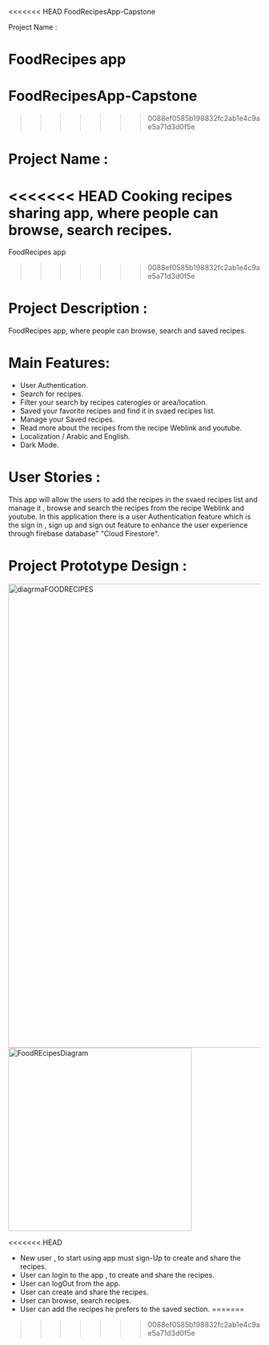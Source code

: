 <<<<<<< HEAD
FoodRecipesApp-Capstone

Project Name :

FoodRecipes app
=======
# FoodRecipesApp-Capstone

>>>>>>> 0088ef0585b198832fc2ab1e4c9ae5a71d3d0f5e

# Project Name :

<<<<<<< HEAD
Cooking recipes sharing app, where people can browse, search recipes.
=======
 FoodRecipes app
>>>>>>> 0088ef0585b198832fc2ab1e4c9ae5a71d3d0f5e

# Project Description :

 FoodRecipes app, where people can browse, search and saved recipes.

# Main Features:

- User Authentication.
- Search for recipes.
- Filter your search by recipes caterogies or area/location.
- Saved your favorite recipes and find it in svaed recipes list.
- Manage your Saved recipes.
- Read more about the recipes from the recipe Weblink and youtube.
- Localization / Arabic and English.
- Dark Mode.


# User Stories :

This app will allow the users to add the recipes in the svaed recipes list and manage it , browse and search the recipes from the recipe Weblink and youtube. In this application there is a user Authentication feature which is the sign in , sign up and sign out feature to enhance the user experience through firebase database" "Cloud Firestore".


# Project Prototype Design :

<img width="926" alt="diagrmaFOODRECIPES" src="https://user-images.githubusercontent.com/91872049/150695752-ed2c8472-f15a-4bcd-817d-f77bde4ca48c.png">
<img width="366" alt="FoodREcipesDiagram" src="https://user-images.githubusercontent.com/91872049/150695818-c02fd8a8-d9d4-4db6-b202-67b3a0c204bd.png">



<<<<<<< HEAD
- New user , to start using app must sign-Up to create and share the recipes.
- User can login to the app , to create and share the recipes.
- User can logOut from the app.
- User can create and share the recipes.
- User can browse, search recipes.
- User can add the recipes he prefers to the saved section.
=======
>>>>>>> 0088ef0585b198832fc2ab1e4c9ae5a71d3d0f5e
